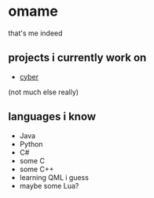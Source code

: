 <img align="right" img="https://omame.tech/icon.jpg" width="128">

# omame
that's me indeed

## projects i currently work on 
- [cyber](https://github.com/cyberos)

(not much else really)

## languages i know
- Java
- Python
- C#
- some C
- some C++
- learning QML i guess
- maybe some Lua?
